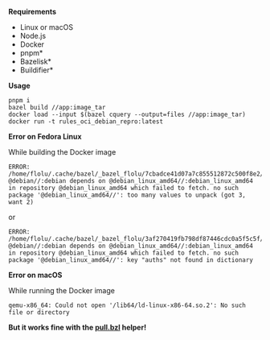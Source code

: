 **Requirements**

- Linux or macOS
- Node.js
- Docker
- pnpm\*
- Bazelisk\*
- Buildifier\*

**Usage**

```
pnpm i
bazel build //app:image_tar
docker load --input $(bazel cquery --output=files //app:image_tar)
docker run -t rules_oci_debian_repro:latest
```

**Error on Fedora Linux**

While building the Docker image

```
ERROR: /home/flolu/.cache/bazel/_bazel_flolu/7cbadce41d07a7c855512872c500f8e2/external/debian/BUILD.bazel:1:6: @debian//:debian depends on @debian_linux_amd64//:debian_linux_amd64 in repository @debian_linux_amd64 which failed to fetch. no such package '@debian_linux_amd64//': too many values to unpack (got 3, want 2)
```

or

```
ERROR: /home/flolu/.cache/bazel/_bazel_flolu/3af270419fb798df87446cdc0a5f5c5f/external/debian/BUILD.bazel:1:6: @debian//:debian depends on @debian_linux_amd64//:debian_linux_amd64 in repository @debian_linux_amd64 which failed to fetch. no such package '@debian_linux_amd64//': key "auths" not found in dictionary
```

**Error on macOS**

While running the Docker image

```
qemu-x86_64: Could not open '/lib64/ld-linux-x86-64.so.2': No such file or directory
```

**But it works fine with the [pull.bzl](pull.bzl) helper!**
